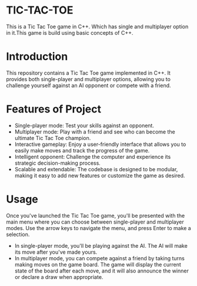 # TIC-TAC-TOE
This is a Tic Tac Toe game in C++. Which has single and multiplayer option in it.This game is build using basic concepts of C++.
# Introduction
This repository contains a Tic Tac Toe game implemented in C++. It provides both single-player and multiplayer options, allowing you to challenge yourself against an AI opponent or compete with a friend.
# Features of Project
* Single-player mode: Test your skills against an opponent.
* Multiplayer mode: Play with a friend and see who can become the ultimate Tic Tac Toe champion.
* Interactive gameplay: Enjoy a user-friendly interface that allows you to easily make moves and track the progress of the game.
* Intelligent opponent: Challenge the computer and experience its strategic decision-making process.
* Scalable and extendable: The codebase is designed to be modular, making it easy to add new features or customize the game as desired.
# Usage
Once you've launched the Tic Tac Toe game, you'll be presented with the main menu where you can choose between single-player and multiplayer modes. Use the arrow keys to navigate the menu, and press Enter to make a selection.
* In single-player mode, you'll be playing against the AI. The AI will make its move after you've made yours.
* In multiplayer mode, you can compete against a friend by taking turns making moves on the game board.
The game will display the current state of the board after each move, and it will also announce the winner or declare a draw when appropriate.
